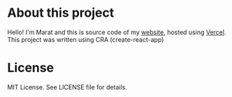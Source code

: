 # About this project

Hello! I'm Marat and this is source code of my [website](https://nagayev.ru), hosted using [Vercel](https://zeit.co).  
This project was written using CRA (create-react-app)

# License

MIT License. See LICENSE file for details.
